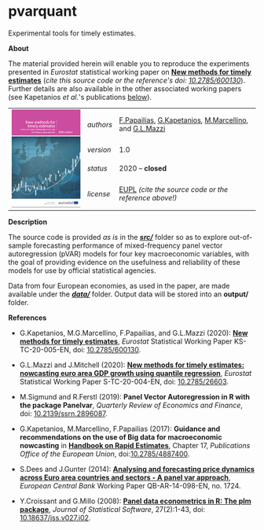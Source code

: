 pvarquant
=========

Experimental tools for timely estimates.

**About**

The material provided herein will enable you to reproduce the experiments presented in _Eurostat_ statistical working paper on [**New methods for timely estimates**](https://ec.europa.eu/eurostat/web/products-statistical-working-papers/-/KS-TC-20-005) (_cite this source code or the reference's doi: [10.2785/600130](http://dx.doi.org/10.2785/600130)_). Further details are also available in the other associated working papers (see Kapetanios _et al._'s publications [below](#References)).

<table align="center">
    <tr>     <td  rowspan="4" align="center" width="140px"> <a href="https://ec.europa.eu/eurostat/documents/3888793/10879237/KS-TC-20-005-EN-N.pdf"><img src="docs/working_paper_front_cover.png"></img></a></td>
<td align="left"><i>authors</i></td> <td align="left"> <a href="mailto:fotis.papailias@quantf.com">F.Papailias</a>, 
	<a href="mailto:kapetaniosgeorge@gmail.com">G.Kapetanios</a>, <a href="mailto:massimiliano.marcellino@unibocconi.it">M.Marcellino</a>, 
	and <a href="mailto:glmazzi@pt.lu">G.L.Mazzi</a></td> </tr> 
    <tr> <td align="left"><i>version</i></td> <td align="left">1.0</td> </tr> 
    <tr> <td align="left"><i>status</i></td> <td align="left">2020 &ndash; <b>closed</b></td> </tr> 
    <tr> <td align="left"><i>license</i></td> <td align="left"><a href="https://joinup.ec.europa.eu/sites/default/files/eupl1.1.-licence-en_0.pdfEUPL">EUPL</a> <i>(cite the source code or the reference above!)</i></td> </tr> 
</table>

**Description**

The source code is provided *as is* in the [**_src/_**](src) folder so as to explore out-of-sample forecasting performance of mixed-frequency panel vector autoregression (pVAR) models for four key macroeconomic variables, with the goal of providing evidence on the usefulness and reliability of these models for use by official statistical agencies.

Data from four European economies, as used in the paper, are made available under the [**_data/_**](data) folder. Output data will be stored into an **output/** folder. 

**<a name="References"></a>References** 

* G.Kapetanios, M.G.Marcellino, F.Papailias, and G.L.Mazzi (2020): [**New methods for timely estimates**](https://ec.europa.eu/eurostat/web/products-statistical-working-papers/-/KS-TC-20-005), _Eurostat_ Statistical Working Paper KS-TC-20-005-EN, doi: [10.2785/600130](http://dx.doi.org/10.2785/600130).

*  G.L.Mazzi and J.Mitchell (2020): [**New methods for timely estimates: nowcasting euro area GDP growth using quantile regression**](https://ec.europa.eu/eurostat/documents/3888793/10879121/KS-TC-20-004-EN-N.pdf/9916fb06-56e5-bf81-56c7-8b7c8d1f7c2e), _Eurostat_ Statistical Working Paper S-TC-20-004-EN, doi: [10.2785/26603](http://dx.doi.org/10.2785/26603).

* M.Sigmund and R.Ferstl (2019): **Panel Vector Autoregression in R with the package Panelvar**, _Quarterly Review of Economics and Finance_, doi: [10.2139/ssrn.2896087](http://dx.doi.org/10.2139/ssrn.2896087).

* G.Kapetanios, M.Marcellino, F.Papailias (2017): 
**Guidance and recommendations on the use of Big data for macroeconomic nowcasting** in
[**Handbook on Rapid Estimates**](http://ec.europa.eu/eurostat/documents/3859598/8555708/KS-GQ-17-008-EN-N.pdf), Chapter 17,
_Publications Office of the European Union_, doi:[10.2785/4887400](http://dx.doi.org/10.2785/4887400).

* S.Dees and J.Gunter (2014): [**Analysing and forecasting price dynamics across Euro area countries and sectors - A panel var approach**](https://www.ecb.europa.eu/pub/pdf/scpwps/ecbwp1724.pdf), _European Central Bank_ Working Paper QB-AR-14-098-EN, no. 1724.

* Y.Croissant and G.Millo (2008): [**Panel data econometrics in R: The plm package**](https://www.jstatsoft.org/v27/i02/paper), _Journal of Statistical Software_, 27(2):1-43, doi: [10.18637/jss.v027.i02](http://dx.doi.org/10.18637/jss.v027.i02).
